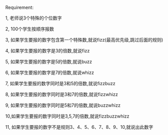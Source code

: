 Requirement:

1, 老师说3个特殊的个位数字

2, 100个学生按顺序报数

3, 如果学生要报的数字包含第一个特殊数,就说fizz(最高优先级,跳过后面的规则)

4, 如果学生要报的数字是3的倍数,就说fizz

5, 如果学生要报的数字是5的倍数,就说buzz

6, 如果学生要报的数字是7的倍数,就说whizz

7, 如果学生要报的数字同时是3和5的倍数,就说fizzbuzz

8, 如果学生要报的数字同时是3和7的倍数,就说fizzwhizz

9, 如果学生要报的数字同时是5和7的倍数,就说buzzwhizz

10,如果学生要报的数字同时是3,5,7的倍数,就说fizzbuzzwhizz

11, 如果学生要报的数字不是规则3、4、5、6、7、8、9、10,就说出此数字